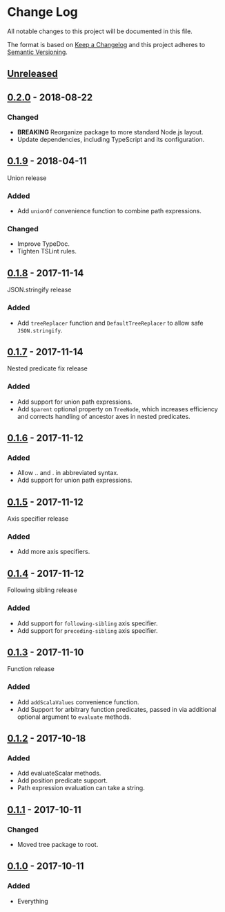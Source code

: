 # Change Log

All notable changes to this project will be documented in this file.

The format is based on [Keep a Changelog](http://keepachangelog.com/)
and this project adheres to [Semantic Versioning](http://semver.org/).

## [Unreleased](https://github.com/atomist/tree-path-ts/compare/0.2.0...HEAD)

## [0.2.0](https://github.com/atomist/tree-path-ts/compare/0.1.9...0.2.0) - 2018-08-22

### Changed

-   **BREAKING** Reorganize package to more standard Node.js layout.
-   Update dependencies, including TypeScript and its configuration.

## [0.1.9](https://github.com/atomist/tree-path-ts/compare/0.1.8...0.1.9) - 2018-04-11

Union release

### Added

-   Add `unionOf` convenience function to combine path expressions.

### Changed

-   Improve TypeDoc.
-   Tighten TSLint rules.

## [0.1.8](https://github.com/atomist/tree-path-ts/compare/0.1.7...0.1.8) - 2017-11-14

JSON.stringify release

### Added

-   Add `treeReplacer` function and `DefaultTreeReplacer` to allow
    safe `JSON.stringify`.

## [0.1.7](https://github.com/atomist/tree-path-ts/compare/0.1.6...0.1.7) - 2017-11-14

Nested predicate fix release

### Added

-   Add support for union path expressions.
-   Add `$parent` optional property on `TreeNode`, which increases
    efficiency and corrects handling of ancestor axes in nested
    predicates.

## [0.1.6](https://github.com/atomist/tree-path-ts/compare/0.1.5...0.1.6) - 2017-11-12

### Added

-   Allow .. and . in abbreviated syntax.
-   Add support for union path expressions.


## [0.1.5](https://github.com/atomist/tree-path-ts/compare/0.1.4...0.1.5) - 2017-11-12

Axis specifier release

### Added

-   Add more axis specifiers.

## [0.1.4](https://github.com/atomist/tree-path-ts/compare/0.1.3...0.1.4) - 2017-11-12

Following sibling release

### Added

-   Add support for `following-sibling` axis specifier.
-   Add support for `preceding-sibling` axis specifier.


## [0.1.3](https://github.com/atomist/tree-path-ts/compare/0.1.2...0.1.3) - 2017-11-10

Function release

### Added

-   Add `addScalaValues` convenience function.
-   Add Support for arbitrary function predicates, passed in via
    additional optional argument to `evaluate` methods.

## [0.1.2](https://github.com/atomist/tree-path-ts/compare/0.1.1...0.1.2) - 2017-10-18

### Added

-   Add evaluateScalar methods.
-   Add position predicate support.
-   Path expression evaluation can take a string.

## [0.1.1](https://github.com/atomist/tree-path-ts/compare/0.1.0...0.1.1) - 2017-10-11

### Changed

-   Moved tree package to root.

## [0.1.0](https://github.com/atomist/tree-path-ts/tree/0.1.0) - 2017-10-11

### Added

-   Everything
